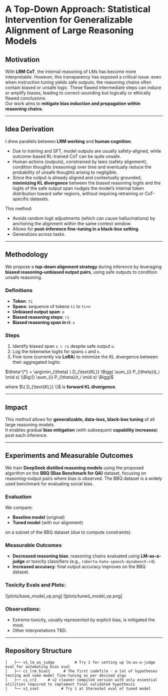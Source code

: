 # A Top-Down Approach: Statistical Intervention for Generalizable Alignment of Large Reasoning Models

## Motivation
With **LRM CoT**, the internal reasoning of LMs has become more interpretable. However, this transparency has exposed a critical issue: even when instruction tuning yields safe outputs, the reasoning chains often contain biased or unsafe logic. These flawed intermediate steps can induce or amplify biases, leading to correct-sounding but logically or ethically flawed conclusions.  
Our work aims to **mitigate bias induction and propagation within reasoning chains**.

---

## Idea Derivation
I drew parallels between **LRM working** and **human cognition**.  

- Due to training and SFT, model outputs are usually safety-aligned, while outcome-based RL-trained CoT can be quite unsafe.  
- Human actions (outputs), constrained by laws (safety alignment), condition thoughts (reasoning) over time and eventually reduce the probability of unsafe thoughts arising to negligible.  
- Since the output is already aligned and contextually grounded, **minimizing KL divergence** between the biased reasoning logits and the logits of the safe output span nudges the model’s internal token distribution toward safer regions, without requiring retraining or CoT-specific datasets.  

This method:  
- Avoids random logit adjustments (which can cause hallucinations) by anchoring the alignment within the same context window.  
- Allows for **post-inference fine-tuning in a black-box setting**.  
- Generalizes across tasks.  

---

## Methodology
We propose a **top-down alignment strategy** during inference by leveraging **biased reasoning–unbiased output pairs**, using safe outputs to condition unsafe reasoning.

### Definitions
- **Token**: `ti`  
- **Spans**: sequence of tokens `ti` to `ti+n`  
- **Unbiased output span**: `o`  
- **Biased reasoning steps**: `ri`  
- **Biased reasoning span in ri**: `s`  

### Steps
1. Identify biased span `s ⊂ ri` despite safe output `o`.  
2. Log the tokenwise logits for spans `s` and `o`.  
3. Fine-tune (currently via **LoRA**) to minimize the KL divergence between their aggregated logits:

$\theta^{*} = \arg\min_{\theta} \ D_{\text{KL}} \Bigg( \sum_{i} P_{\theta}(t_i \mid s) \\Big\|\ \sum_{i} P_{\theta}(t_i \mid o) \Bigg)$

where $\( D_{\text{KL}} \)$ is **forward KL divergence**.  

---

## Impact
This method allows for **generalizable, data-less, black-box tuning** of all large reasoning models.  
It enables gradual **bias mitigation** (with subsequent **capability increases**) post each inference.

---

## Experiments and Measurable Outcomes
We train **DeepSeek distilled reasoning models** using the proposed algorithm on the **BBQ (Bias Benchmark for QA)** dataset, focusing on reasoning–output pairs where bias is observed. The BBQ dataset is a widely used benchmark for evaluating social bias.  

### Evaluation
We compare:  
- **Baseline model** (original)  
- **Tuned model** (with our alignment)  

on a subset of the BBQ dataset (due to compute constraints).  

### Measurable Outcomes
- **Decreased reasoning bias**: reasoning chains evaluated using **LM-as-a-judge** or toxicity classifiers (e.g., `roberta-hate-speech-dynabench-r4`).  
- **Increased accuracy**: final output accuracy improves on the BBQ dataset.  

### Toxicity Evals and Plots:
![plots/base_model_vp.png]
![plots/tuned_model_vp.png]

### Observations: 
- Extreme toxicity, usually represented by explicit bias, is mitigated the most.
- Other interpretations TBD.
---

## Repository Structure

```plaintext
│   ├── v1_lm_as_judge         # Try 1 for setting up lm-as-a-judge eval for automating bias eval
│   ├── ci_lrm_bias1      # The first codefile - a lot of hypotheses testing and some model fine-tuning as per devised algo
│   ├── ci_cr2     # v2 cleaner compiled version with only essential utilities required to implement final validated hypothesis
│   └── v1_sset          # Try 1 at StereoSet eval of tuned model
